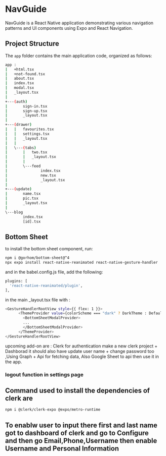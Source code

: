 # NavGuide

NavGuide is a React Native application demonstrating various navigation patterns and UI components using Expo and React Navigation.

## Project Structure

The `app` folder contains the main application code, organized as follows:

```bash
app :
|   +html.tsx
|   +not-found.tsx
|   about.tsx
|   index.tsx
|   modal.tsx
|   _layout.tsx
|
+---(auth)
|       sign-in.tsx
|       sign-up.tsx
|       _layout.tsx
|
+---(drawer)
|   |   favourites.tsx
|   |   settings.tsx
|   |   _layout.tsx
|   |
|   \---(tabs)
|       |   two.tsx
|       |   _layout.tsx
|       |
|       \---feed
|               index.tsx
|               new.tsx
|               _layout.tsx
|
+---(update)
|       name.tsx
|       pic.tsx
|       _layout.tsx
|
\---blog
        index.tsx
        [id].tsx
```

## Bottom Sheet

to install the bottom sheet component, run:

```bash
npm i @gorhom/bottom-sheet@^4
npx expo install react-native-reanimated react-native-gesture-handler
```

and in the babel.config.js file, add the following:

```bash
plugins: [
  'react-native-reanimated/plugin',
],
```

in the main \_layout.tsx file with :

```bash
<GestureHandlerRootView style={{ flex: 1 }}>
      <ThemeProvider value={colorScheme === "dark" ? DarkTheme : DefaultTheme}>
        <BottomSheetModalProvider>
        ...
        </BottomSheetModalProvider>
      </ThemeProvider>
</GestureHandlerRootView>
```

upcoming add-on are : Clerk for authentication make a new clerk project + Dashborad it should also have update user name + change password too ,Using Graph + Api for fetching data, Also Google Sheet to api then use it in the app.

### logout function in settings page

## Command used to install the dependencies of clerk are

```bash
npm i @clerk/clerk-expo @expo/metro-runtime
```

## To enablw user to input there first and last name got to dashboard of clerk and go to Configure and then go Email,Phone,Username then enable Username and Personal Information

